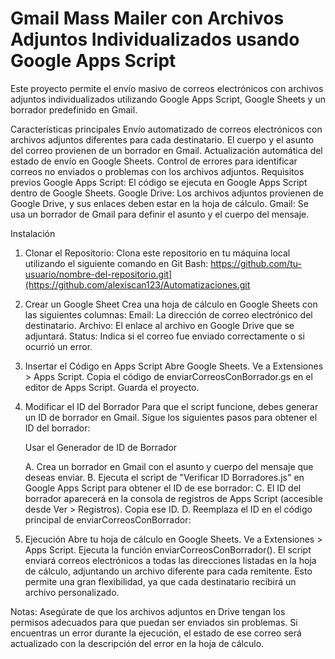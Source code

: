 # Gmail Mass Mailer con Archivos Adjuntos Individualizados usando Google Apps Script
Este proyecto permite el envío masivo de correos electrónicos con archivos adjuntos individualizados utilizando Google Apps Script, Google Sheets y un borrador predefinido en Gmail.

Características principales
Envío automatizado de correos electrónicos con archivos adjuntos diferentes para cada destinatario.
El cuerpo y el asunto del correo provienen de un borrador en Gmail.
Actualización automática del estado de envío en Google Sheets.
Control de errores para identificar correos no enviados o problemas con los archivos adjuntos.
Requisitos previos
Google Apps Script: El código se ejecuta en Google Apps Script dentro de Google Sheets.
Google Drive: Los archivos adjuntos provienen de Google Drive, y sus enlaces deben estar en la hoja de cálculo.
Gmail: Se usa un borrador de Gmail para definir el asunto y el cuerpo del mensaje.

Instalación
1. Clonar el Repositorio:
Clona este repositorio en tu máquina local utilizando el siguiente comando en Git Bash:
https://github.com/tu-usuario/nombre-del-repositorio.git](https://github.com/alexiscan123/Automatizaciones.git

2. Crear un Google Sheet
Crea una hoja de cálculo en Google Sheets con las siguientes columnas:
Email: La dirección de correo electrónico del destinatario.
Archivo: El enlace al archivo en Google Drive que se adjuntará.
Status: Indica si el correo fue enviado correctamente o si ocurrió un error.

3. Insertar el Código en Apps Script
Abre Google Sheets.
Ve a Extensiones > Apps Script.
Copia el código de enviarCorreosConBorrador.gs en el editor de Apps Script.
Guarda el proyecto.

4. Modificar el ID del Borrador
Para que el script funcione, debes generar un ID de borrador en Gmail. Sigue los siguientes pasos para obtener el ID del borrador:

    Usar el Generador de ID de Borrador

   A. Crea un borrador en Gmail con el asunto y cuerpo del mensaje que deseas enviar.
   B. Ejecuta el script de "Verificar ID Borradores.js" en Google Apps Script para obtener el ID de ese borrador:
   C. El ID del borrador aparecerá en la consola de registros de Apps Script (accesible desde Ver > Registros). Copia ese ID.
   D. Reemplaza el ID en el código principal de enviarCorreosConBorrador:

5. Ejecución
Abre tu hoja de cálculo en Google Sheets.
Ve a Extensiones > Apps Script.
Ejecuta la función enviarCorreosConBorrador().
El script enviará correos electrónicos a todas las direcciones listadas en la hoja de cálculo, adjuntando un archivo diferente para cada remitente. Esto permite una gran flexibilidad, ya que cada destinatario recibirá un archivo personalizado.

Notas:
Asegúrate de que los archivos adjuntos en Drive tengan los permisos adecuados para que puedan ser enviados sin problemas.
Si encuentras un error durante la ejecución, el estado de ese correo será actualizado con la descripción del error en la hoja de cálculo.
